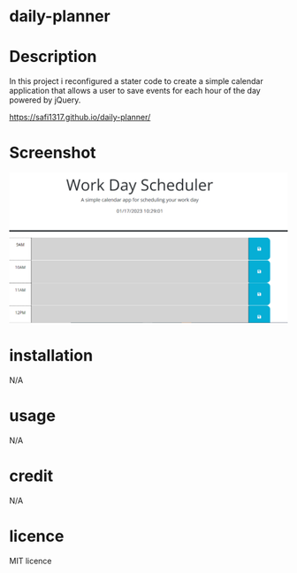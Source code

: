 # daily-planner

# Description

In this project i reconfigured a stater code to create a simple calendar application that allows a user to save events for each hour of the day powered by jQuery.

https://safi1317.github.io/daily-planner/

# Screenshot

![screenshot of Portfolio](./assets/My-Planner-Screenshot.png)

# installation

N/A

# usage

N/A

# credit

N/A

# licence

MIT licence
